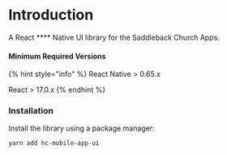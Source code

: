 # Introduction

A React **** Native UI library for the Saddleback Church Apps.

#### **Minimum Required Versions**

{% hint style="info" %}
React Native > 0.65.x

React > 17.0.x
{% endhint %}

### **Installation**

Install the library using a package manager:

```
yarn add hc-mobile-app-ui
```
